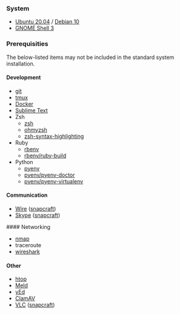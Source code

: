 ### System
* [Ubuntu 20.04](https://ubuntu.com/) / [Debian 10](https://www.debian.org/)
* [GNOME Shell 3](https://www.gnome.org/gnome-3/)

### Prerequisities

The below-listed items may not be included in the standard system installation.

#### Development

* [git](https://git-scm.com/)
* [tmux](https://github.com/tmux/tmux)
* [Docker](https://www.docker.com/)
* [Sublime Text](https://www.sublimetext.com/3)
* Zsh
    * [zsh](https://www.zsh.org/)
    * [ohmyzsh](https://github.com/ohmyzsh/ohmyzsh)
    * [zsh-syntax-highlighting](https://github.com/zsh-users/zsh-syntax-highlighting)
* Ruby
    * [rbenv](https://github.com/rbenv/rbenv)
    * [rbenv/ruby-build](https://github.com/rbenv/ruby-build)
* Python
    * [pyenv](https://github.com/pyenv/pyenv)
    * [pyenv/pyenv-doctor](https://github.com/pyenv/pyenv-doctor)
    * [pyenv/pyenv-virtualenv](https://github.com/pyenv/pyenv-virtualenv)

#### Communication

* [Wire](https://wire.com/) ([snapcraft](https://snapcraft.io/wire))
* [Skype](https://www.skype.com/) ([snapcraft](https://snapcraft.io/skype))

#### Networking

* [nmap](https://nmap.org/)
* traceroute
* [wireshark](https://www.wireshark.org/)

#### Other

* [htop](https://github.com/hishamhm/htop)
* [Meld](https://meldmerge.org/)
* [yEd](https://www.yworks.com/products/yed)
* [ClamAV](https://www.clamav.net/)
* [VLC](https://www.videolan.org/vlc/) ([snapcraft](https://snapcraft.io/vlc))
